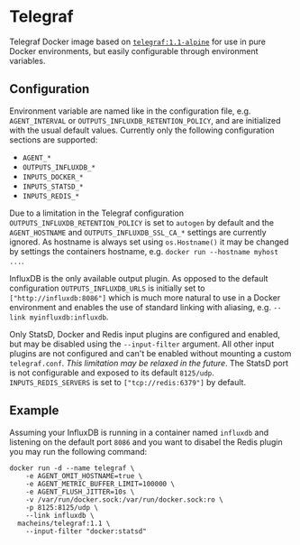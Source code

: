 # Telegraf

Telegraf Docker image based on [`telegraf:1.1-alpine`](https://hub.docker.com/_/telegraf/) for use in pure Docker environments, but easily configurable through environment variables.

## Configuration

Environment variable are named like in the configuration file, e.g. `AGENT_INTERVAL` or `OUTPUTS_INFLUXDB_RETENTION_POLICY`, and are initialized with the usual default values. Currently only the following configuration sections are supported:
- `AGENT_*`
- `OUTPUTS_INFLUXDB_*`
- `INPUTS_DOCKER_*`
- `INPUTS_STATSD_*`
- `INPUTS_REDIS_*`

Due to a limitation in the Telegraf configuration `OUTPUTS_INFLUXDB_RETENTION_POLICY` is set to `autogen` by default and the `AGENT_HOSTNAME` and `OUTPUTS_INFLUXDB_SSL_CA_*` settings are currently ignored. As hostname is always set using `os.Hostname()` it may be changed by settings the containers hostname, e.g. `docker run --hostname myhost ...`.

InfluxDB is the only available output plugin. As opposed to the default configuration `OUTPUTS_INFLUXDB_URLS` is initially set to `["http://influxdb:8086"]` which is much more natural to use in a Docker environment and enables the use of standard linking with aliasing, e.g. `--link myinfluxdb:influxdb`.

Only StatsD, Docker and Redis input plugins are configured and enabled, but may be disabled using the `--input-filter` argument. All other input plugins are not configured and can't be enabled without mounting a custom `telegraf.conf`. *This limitation may be relaxed in the future*. The StatsD port is not configurable and exposed to its default `8125/udp`. `INPUTS_REDIS_SERVERS` is set to `["tcp://redis:6379"]` by default.

## Example

Assuming your InfluxDB is running in a container named `influxdb` and listening on the default port `8086` and you want to disabel the Redis plugin you may run the following command:

```
docker run -d --name telegraf \
    -e AGENT_OMIT_HOSTNAME=true \
    -e AGENT_METRIC_BUFFER_LIMIT=100000 \
    -e AGENT_FLUSH_JITTER=10s \
    -v /var/run/docker.sock:/var/run/docker.sock:ro \
    -p 8125:8125/udp \
    --link influxdb \
  macheins/telegraf:1.1 \
    --input-filter "docker:statsd"
```
